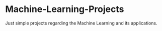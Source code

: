 # Machine-Learning-Projects
Just simple projects regarding the Machine Learning and its applications.
